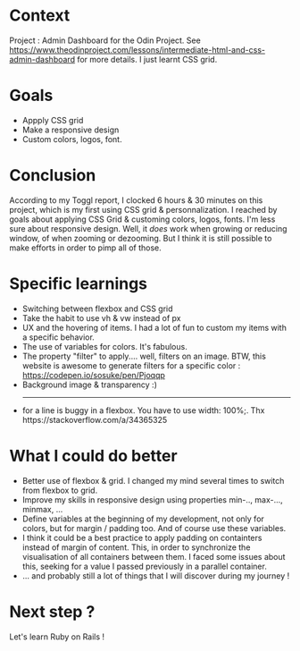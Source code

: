 # Context
Project : Admin Dashboard for the Odin Project. See https://www.theodinproject.com/lessons/intermediate-html-and-css-admin-dashboard for more details.
I just learnt CSS grid.

# Goals
* Appply CSS grid
* Make a responsive design
* Custom colors, logos, font.

# Conclusion
According to my Toggl report, I clocked 6 hours & 30 minutes on this project, which is my first using CSS grid & personnalization.
I reached by goals about applying CSS Grid & customing colors, logos, fonts.
I'm less sure about responsive design. Well, it _does_ work when growing or reducing window, of when zooming or dezooming. But I think it is still possible to make efforts in order to pimp all of those.

# Specific learnings
* Switching between flexbox and CSS grid
* Take the habit to use vh & vw instead of px
* UX and the hovering of items. I had a lot of fun to custom my items with a specific behavior.
* The use of variables for colors. It's fabulous.
* The property "filter" to apply.... well, filters on an image. BTW, this website is awesome to generate filters for a specific color : https://codepen.io/sosuke/pen/Pjoqqp
* Background image & transparency :)
* <hr /> for a line is buggy in a flexbox. You have to use width: 100%;. Thx https://stackoverflow.com/a/34365325


# What I could do better
* Better use of flexbox & grid. I changed my mind several times to switch from flexbox to grid.
* Improve my skills in responsive design using properties min-.., max-..., minmax, ...
* Define variables at the beginning of my development, not only for colors, but for margin / padding too. And of course use these variables.
* I think it could be a best practice to apply padding on containters instead of margin of content. This, in order to synchronize the visualisation of all containers between them. I faced some issues about this, seeking for a value I passed previously in a parallel container.
* ... and probably still a lot of things that I will discover during my journey !

# Next step ?
Let's learn Ruby on Rails !
